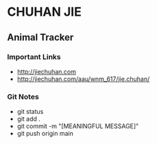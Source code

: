 # CHUHAN JIE

## Animal Tracker

### Important Links

- http://jiechuhan.com
- http://jiechuhan.com/aau/wnm_617/jie.chuhan/


### Git Notes

- git status
- git add .
- git commit -m "[MEANINGFUL MESSAGE]"
- git push origin main
